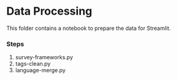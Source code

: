 # Data Processing

This folder contains a notebook to prepare the data for Streamlit.

### Steps
1. survey-frameworks.py
1. tags-clean.py
1. language-merge.py
